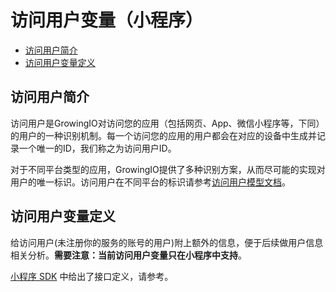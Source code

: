 # 访问用户变量（小程序）

* [访问用户简介](visituserid.md#fang-wen-yong-hu-jian-jie)
* [访问用户变量定义](visituserid.md#fang-wen-yong-hu-bian-liang-ding-yi)

## 访问用户简介

访问用户是GrowingIO对访问您的应用（包括网页、App、微信小程序等，下同）的用户的一种识别机制。每一个访问您的应用的用户都会在对应的设备中生成并记录一个唯一的ID，我们称之为访问用户ID。

对于不同平台类型的应用，GrowingIO提供了多种识别方案，从而尽可能的实现对用户的唯一标识。访问用户在不同平台的标识请参考[访问用户模型文档](../../data-model/user-model/visitor.md)。

## 访问用户变量定义

给访问用户\(未注册你的服务的账号的用户\)附上额外的信息，便于后续做用户信息相关分析。**需要注意：当前访问用户变量只在小程序中支持**。

[小程序 SDK](../../sdk-integration/mina-sdk.md#fang-wen-yong-hu-bian-liang) 中给出了接口定义，请参考。



